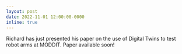 ```yaml
---
layout: post
date: 2022-11-01 12:00:00-0000
inline: true
---
```


Richard has just presented his paper on the use of Digital Twins to test robot arms at MODDIT. Paper available soon!
